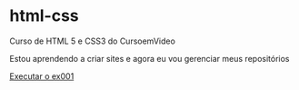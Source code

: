 # html-css
 Curso de HTML 5 e CSS3 do CursoemVideo


Estou aprendendo a criar sites e agora eu vou gerenciar meus repositórios

<a href="https://thiagocef.github.io/html-css/exercicios/ex001/index.html">Executar o ex001</a>